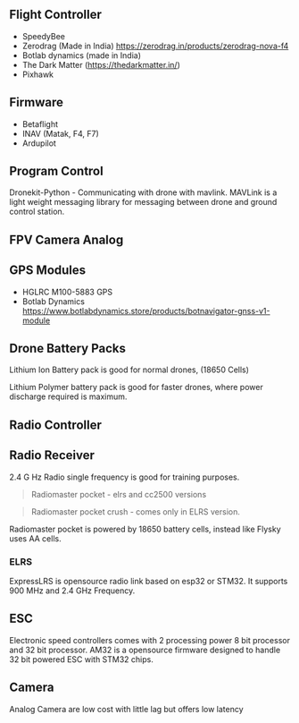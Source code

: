 ## Flight Controller
- SpeedyBee
- Zerodrag (Made in India) https://zerodrag.in/products/zerodrag-nova-f4
- Botlab dynamics (made in India)
- The Dark Matter (https://thedarkmatter.in/)
- Pixhawk

## Firmware
- Betaflight
- INAV (Matak, F4, F7)
- Ardupilot

## Program Control
Dronekit-Python - Communicating with drone with mavlink.
MAVLink is a light weight messaging library for messaging between drone and ground control station.


## FPV Camera Analog

## GPS Modules
- HGLRC M100-5883 GPS
- Botlab Dynamics https://www.botlabdynamics.store/products/botnavigator-gnss-v1-module

## Drone Battery Packs
Lithium Ion Battery pack is good for normal drones, (18650 Cells)

Lithium Polymer battery pack is good for faster drones, where power discharge required is maximum.

## Radio Controller

## Radio Receiver
2.4 G Hz Radio single frequency is good for training purposes.
> Radiomaster pocket - elrs and cc2500 versions

> Radiomaster pocket crush -  comes only in ELRS version.

Radiomaster pocket is powered by 18650 battery cells, instead like Flysky uses AA cells.


### ELRS 
ExpressLRS is opensource radio link based on esp32 or STM32. It supports 900 MHz and 2.4 GHz Frequency.

## ESC
Electronic speed controllers comes with 2 processing power 8 bit processor and 32 bit processor. AM32 is a opensource firmware designed to handle 32 bit powered ESC with STM32 chips.

## Camera
Analog Camera are low cost with little lag but offers low latency




